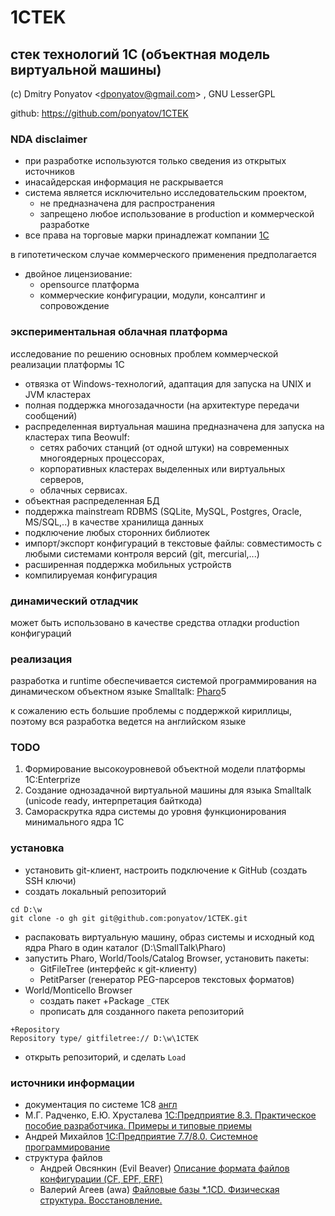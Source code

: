 # 1CTEK
## стек технологий 1С (объектная модель виртуальной машины)

(c) Dmitry Ponyatov <<dponyatov@gmail.com>> , GNU LesserGPL

github: https://github.com/ponyatov/1CTEK

### NDA disclaimer

* при разработке используются только сведения из открытых источников
* инасайдерская информация не раскрывается
* система является исключительно исследовательским проектом, 
  * не предназначена для распространения
  * запрещено любое использование в production и коммерческой разработке
* все права на торговые марки принадлежат компании [1С](https://1c.ru/)

в гипотетическом случае коммерческого применения предполагается
* двойное лицензиование:
  * opensource платформа
  * коммерческие конфигурации, модули, консалтинг и сопровождение

### экспериментальная облачная платформа

исследование по решению основных проблем коммерческой реализации платформы 1С

* отвязка от Windows-технологий, адаптация для запуска на UNIX и JVM кластерах
* полная поддержка многозадачности (на архитектуре передачи сообщений)
* распределенная виртуальная машина
предназначена для запуска на кластерах типа Beowulf:
  * сетях рабочих станций (от одной штуки) на современных многоядерных процессорах,
  * корпоративных кластерах выделенных или виртуальных серверов,
  * облачных сервисах.
* объектная распределенная БД
* поддержка mainstream RDBMS (SQLite, MySQL, Postgres, Oracle, MS/SQL,..)
в качестве хранилища данных
* подключение любых сторонних библиотек
* импорт/экспорт конфигураций в текстовые файлы:
совместимость с любыми системами контроля версий (git, mercurial,...)
* расширенная поддержка мобильных устройств
* компилируемая конфигурация

### динамический отладчик

может быть использовано в качестве средства отладки production конфигураций

### реализация

разработка и runtime обеспечивается системой программирования
на динамическом объектном языке Smalltalk: [Pharo](http://pharo.org/)5

к сожалению есть большие проблемы с поддержкой кириллицы,
поэтому вся разработка ведется на английском языке

### TODO

1. Формирование высокоуровневой объектной модели платформы 1C:Enterprize
1. Создание однозадачной виртуальной машины для языка Smalltalk (unicode ready, интерпретация байткода)
1. Самораскрутка ядра системы до уровня функционирования минимального ядра 1С

### установка

* установить git-клиент, настроить подключение к GitHub (создать SSH ключи)
* создать локальный репозиторий
```
cd D:\w
git clone -o gh git git@github.com:ponyatov/1CTEK.git
```

* распаковать виртуальную машину, образ системы и исходный код ядра Pharo в один каталог (D:\SmallTalk\Pharo)
* запустить Pharo, World/Tools/Catalog Browser, установить пакеты:
  * GitFileTree (интерфейс к git-клиенту)
  * PetitParser (генератор PEG-парсеров текстовых форматов)
* World/Monticello Browser
  * создать пакет +Package `_CTEK`
  * прописать для созданного пакета репозиторий
```
+Repository
Repository type/ gitfiletree:// D:\w\1CTEK
```
  * открыть репозиторий, и сделать `Load`

### источники информации

* документация по системе 1С8 [англ](https://1c-dn.com/library/)
* М.Г. Радченко, Е.Ю. Хрусталева
[1C:Предприятие 8.3. Практическое пособие разработчика. Примеры и типовые приемы](http://buh.ru/books/detail.php?ID=42714)
* Андрей Михайлов
[1С:Предприятие 7.7/8.0. Системное программирование](https://www.ozon.ru/context/detail/id/3090484/)
* структура файлов
  * Андрей Овсянкин (Evil Beaver)
[Описание формата файлов конфигурации (CF, EPF, ERF)](http://infostart.ru/public/250142/)
  * Валерий Агеев (awa)
[Файловые базы \*.1CD. Физическая структура. Восстановление.](http://infostart.ru/public/187832/)
